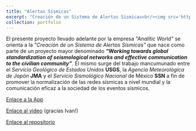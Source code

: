 ```yaml
---
title: "Alertas Sísmicas"
excerpt: "Creación de un Sistema de Alertas Sísmicas<br/><img src='https://i.ytimg.com/vi/bWSLT1NS0II/maxresdefault.jpg'>"
collection: portfolio
---
```


El presente proyecto llevado adelante por la empresa *"Analitic World"* se orienta a la *"Creación de un Sistema de Alertas Sísmicas"* que nace como parte de un proyecto mayor denominado ***“Working towards global standardization of seismological networks and effective communication to the civilian community”***. El mismo surge del trabajo mancumunado entre el *Servicio Geológico de Estados Unidos* **USGS**, la *Agencia Meteorológica de Japón* **JMA** y el *Servicio Sismológico Nacional* de México **SSN** a fin de promover la normalización de las redes sísmicas a nivel mundial y la comunicación eficaz a la sociedad de los eventos sísmicos.

[Enlace a la App](https://sismos-notificacion.streamlit.app/)

[Enlace al video](https://www.youtube.com/watch?v=P9FQ8Shoglo)
(gracias Ivan!)

[Enlace al repositorio](https://github.com/juanma-rossi/Alerta-sismica)
